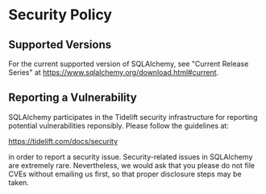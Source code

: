 # Security Policy

## Supported Versions

For the current supported version of SQLAlchemy, see "Current Release Series" at 
https://www.sqlalchemy.org/download.html#current.

## Reporting a Vulnerability

SQLAlchemy participates in the Tidelift security infrastructure for reporting 
potential vulnerabilities reponsibly.  Please follow the guidelines at:

https://tidelift.com/docs/security

in order to report a security issue. Security-related issues in SQLAlchemy 
are extremely rare. Nevertheless, we would ask that you please do not file 
CVEs without emailing us first, so that proper disclosure steps may be taken. 


